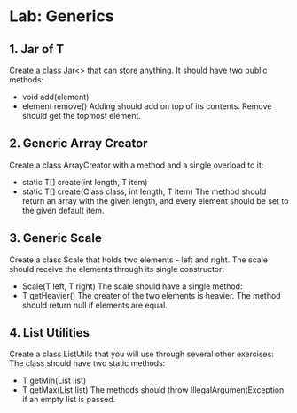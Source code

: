 # Lab: Generics

## 1.	Jar of T
Create a class Jar<> that can store anything.
It should have two public methods:
-	void add(element)
-	element remove()
Adding should add on top of its contents. Remove should get the topmost element.


## 2.	Generic Array Creator
Create a class ArrayCreator with a method and a single overload to it:
-	static T[] create(int length, T item)
-	static T[] create(Class<T> class, int length, T item)
The method should return an array with the given length, and every element should be set to the given default item.

## 3.	Generic Scale
Create a class Scale<T> that holds two elements - left and right. The scale should receive the elements through its single constructor:
-	Scale(T left, T right)
The scale should have a single method: 
-	T getHeavier()
The greater of the two elements is heavier. The method should return null if elements are equal.

## 4.	List Utilities
Create a class ListUtils that you will use through several other exercises:
The class should have two static methods:
-	T getMin(List<T> list)
-	T getMax(List<T> list)
The methods should throw IllegalArgumentException if an empty list is passed.